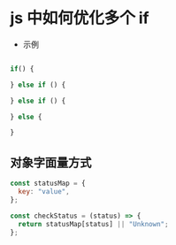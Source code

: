 # js 中如何优化多个 if

- 示例

```js

if() {

} else if () {

} else if () {

} else {

}

```

## 对象字面量方式

```js
const statusMap = {
  key: "value",
};

const checkStatus = (status) => {
  return statusMap[status] || "Unknown";
};
```
